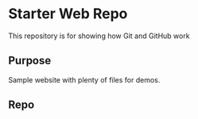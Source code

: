 # Starter Web Repo

This repository is for showing how Git and GitHub work

## Purpose

Sample website with plenty of files for demos.

## Repo

